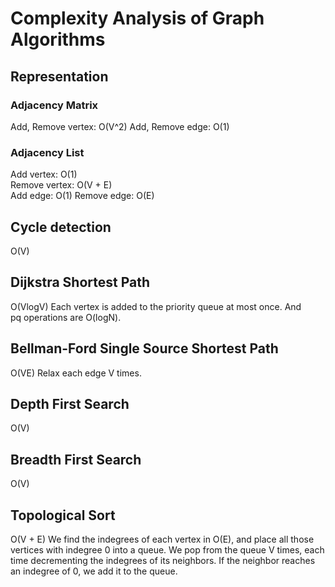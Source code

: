 # Complexity Analysis of Graph Algorithms

## Representation

### Adjacency Matrix
Add, Remove vertex: O(V^2)
Add, Remove edge: O(1)

### Adjacency List
Add vertex: O(1)  
Remove vertex: O(V + E)  
Add edge: O(1)
Remove edge: O(E)

## Cycle detection
O(V)

## Dijkstra Shortest Path
O(VlogV)
Each vertex is added to the priority queue at most once. And  
pq operations are O(logN).

## Bellman-Ford Single Source Shortest Path
O(VE)
Relax each edge V times.

## Depth First Search
O(V)

## Breadth First Search
O(V)

## Topological Sort
O(V + E)
We find the indegrees of each vertex in O(E), and
place all those vertices with indegree 0 into a
queue. We pop from the queue V times, each time
decrementing the indegrees of its neighbors. If
the neighbor reaches an indegree of 0, we add it
to the queue.

